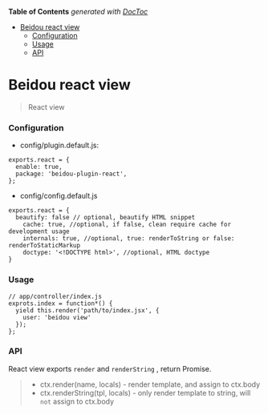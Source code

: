 <!-- START doctoc generated TOC please keep comment here to allow auto update -->
<!-- DON'T EDIT THIS SECTION, INSTEAD RE-RUN doctoc TO UPDATE -->
**Table of Contents**  *generated with [DocToc](https://github.com/thlorenz/doctoc)*

- [Beidou react view](#beidou-react-view)
    - [Configuration](#configuration)
    - [Usage](#usage)
    - [API](#api)

<!-- END doctoc generated TOC please keep comment here to allow auto update -->

Beidou react view
=================

> React view 

### Configuration  

- config/plugin.default.js:  

```  
exports.react = {
  enable: true,
  package: 'beidou-plugin-react',
};
```  

- config/config.default.js  

```  
exports.react = {
  beautify: false // optional, beautify HTML snippet
    cache: true, //optional, if false, clean require cache for development usage
    internals: true, //optional, true: renderToString or false: renderToStaticMarkup
    doctype: '<!DOCTYPE html>', //optional, HTML doctype
}
```  

### Usage

```  
// app/controller/index.js  
exprots.index = function*() {  
  yield this.render('path/to/index.jsx', {  
    user: 'beidou view'  
  });  
};  
```  

### API

React view exports `render` and `renderString` , return Promise.

> * ctx.render(name, locals) - render template, and assign to ctx.body
> * ctx.renderString(tpl, locals) - only render template to string, will `not` assign to ctx.body
